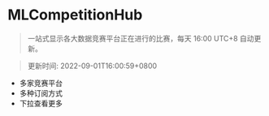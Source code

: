 # MLCompetitionHub

> 一站式显示各大数据竞赛平台正在进行的比赛，每天 16:00 UTC+8 自动更新。
  
> 更新时间: 2022-09-01T16:00:59+0800 

* 多家竞赛平台
* 多种订阅方式
* 下拉查看更多